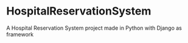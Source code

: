 # HospitalReservationSystem
A Hospital Reservation System project made in Python with Django as framework

